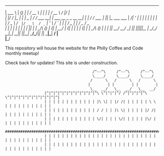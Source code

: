 ______ _     _ _ _         _____           _                        _   _____        __  __          
| ___ \ |   (_) | |       /  __ \         | |                      | | /  __ \      / _|/ _|         
| |_/ / |__  _| | |_   _  | /  \/ ___   __| | ___    __ _ _ __   __| | | /  \/ ___ | |_| |_ ___  ___ 
|  __/| '_ \| | | | | | | | |    / _ \ / _` |/ _ \  / _` | '_ \ / _` | | |    / _ \|  _|  _/ _ \/ _ \
| |   | | | | | | | |_| | | \__/\ (_) | (_| |  __/ | (_| | | | | (_| | | \__/\ (_) | | | ||  __/  __/
\_|   |_| |_|_|_|_|\__, |  \____/\___/ \__,_|\___|  \__,_|_| |_|\__,_|  \____/\___/|_| |_| \___|\___|
                    __/ |                                                                            
                   |___/                                                                             

This repository will house the website for the Philly Coffee and Code monthly meetup!

Check back for updates! This site is under construction.

                                            /^--^\     /^--^\     /^--^\
                                            \____/     \____/     \____/
                                           /      \   /      \   /      \
                                          |        | |        | |        |
                                           \__  __/   \__  __/   \__  __/
                      |^|^|^|^|^|^|^|^|^|^|^|^\ \^|^|^|^/ /^|^|^|^|^\ \^|^|^|^|^|^|^|^|^|^|^|^|
                      | | | | | | | | | | | | |\ \| | |/ /| | | | | | \ \ | | | | | | | | | | |
                      | | | | | | | | | | | | / / | | |\ \| | | | | |/ /| | | | | | | | | | | |
                      | | | | | | | | | | | | \/| | | | \/| | | | | |\/ | | | | | | | | | | | |
                      #########################################################################
                      | | | | | | | | | | | | | | | | | | | | | | | | | | | | | | | | | | | | |
                      | | | | | | | | | | | | | | | | | | | | | | | | | | | | | | | | | | | | |
